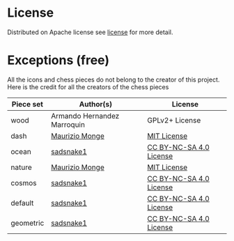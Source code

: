 # License

Distributed on Apache license see [license]('./LICENSE') for more detail.

# Exceptions (free)

All the icons and chess pieces do not belong to the creator of this project.
Here is the credit for all the creators of the chess pieces

| Piece set | Author(s)                                     | License                                                                              |
| --------- | --------------------------------------------- | ------------------------------------------------------------------------------------ |
| wood      | Armando Hernandez Marroquin                   | GPLv2+ License                                                                       |
| dash      | [Maurizio Monge](https://github.com/maurimo/) | [MIT License](https://github.com/maurimo/chess-art/blob/main/LICENSE)                |
| ocean     | [sadsnake1](https://github.com/sadsnake1)     | [CC BY-NC-SA 4.0 License](https://creativecommons.org/licenses/by-nc-sa/4.0/deed.en) |
| nature    | [Maurizio Monge](https://github.com/maurimo/) | [MIT License](https://github.com/maurimo/chess-art/blob/main/LICENSE)                |
| cosmos    | [sadsnake1](https://github.com/sadsnake1)     | [CC BY-NC-SA 4.0 License](https://creativecommons.org/licenses/by-nc-sa/4.0/deed.en) |
| default   | [sadsnake1](https://github.com/sadsnake1)     | [CC BY-NC-SA 4.0 License](https://creativecommons.org/licenses/by-nc-sa/4.0/deed.en) |
| geometric | [sadsnake1](https://github.com/sadsnake1)     | [CC BY-NC-SA 4.0 License](https://creativecommons.org/licenses/by-nc-sa/4.0/deed.en) |
